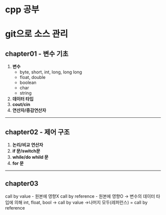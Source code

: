 <h1>cpp 공부</h1>

# git으로 소스 관리

## chapter01 - 변수 기초
1. __변수__
    - byte, short, int, long, long long
    - float, double
    - boolean
    - char
    - string
1. __데이터 타입__
1. __cout/cin__
1. __연산자/증감연산자__
---

## chapter02 - 제어 구조
1. __논리/비교 연산자__
1. __if 문/switch문__
1. __while/do whild 문__
1. __for 문__
---
## chapter03

call by value - 원본에 영향X
call by reference - 원본에 영향O
-> 변수의 데이터 타입에 의해
int, float, bool -> call by value
->나머지 모두(레퍼런스) = call by reference